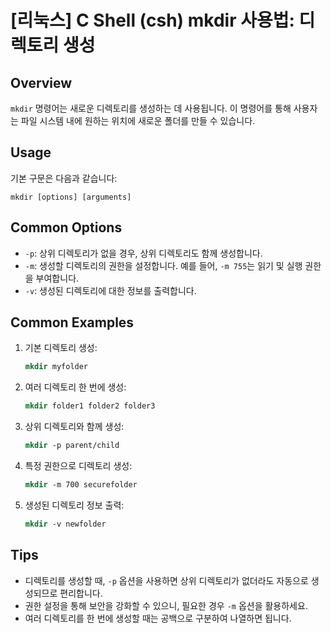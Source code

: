 # [리눅스] C Shell (csh) mkdir 사용법: 디렉토리 생성

## Overview
`mkdir` 명령어는 새로운 디렉토리를 생성하는 데 사용됩니다. 이 명령어를 통해 사용자는 파일 시스템 내에 원하는 위치에 새로운 폴더를 만들 수 있습니다.

## Usage
기본 구문은 다음과 같습니다:
```
mkdir [options] [arguments]
```

## Common Options
- `-p`: 상위 디렉토리가 없을 경우, 상위 디렉토리도 함께 생성합니다.
- `-m`: 생성할 디렉토리의 권한을 설정합니다. 예를 들어, `-m 755`는 읽기 및 실행 권한을 부여합니다.
- `-v`: 생성된 디렉토리에 대한 정보를 출력합니다.

## Common Examples
1. 기본 디렉토리 생성:
   ```csh
   mkdir myfolder
   ```

2. 여러 디렉토리 한 번에 생성:
   ```csh
   mkdir folder1 folder2 folder3
   ```

3. 상위 디렉토리와 함께 생성:
   ```csh
   mkdir -p parent/child
   ```

4. 특정 권한으로 디렉토리 생성:
   ```csh
   mkdir -m 700 securefolder
   ```

5. 생성된 디렉토리 정보 출력:
   ```csh
   mkdir -v newfolder
   ```

## Tips
- 디렉토리를 생성할 때, `-p` 옵션을 사용하면 상위 디렉토리가 없더라도 자동으로 생성되므로 편리합니다.
- 권한 설정을 통해 보안을 강화할 수 있으니, 필요한 경우 `-m` 옵션을 활용하세요.
- 여러 디렉토리를 한 번에 생성할 때는 공백으로 구분하여 나열하면 됩니다.